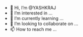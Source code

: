 - 👋 Hi, I’m @YASHKRAJ
- 👀 I’m interested in ...
- 🌱 I’m currently learning ...
- 💞️ I’m looking to collaborate on ...
- 📫 How to reach me ...

<!---
YASHKRAJ/YASHKRAJ is a ✨ special ✨ repository because its `README.md` (this file) appears on your GitHub profile.
You can click the Preview link to take a look at your changes.
--->
